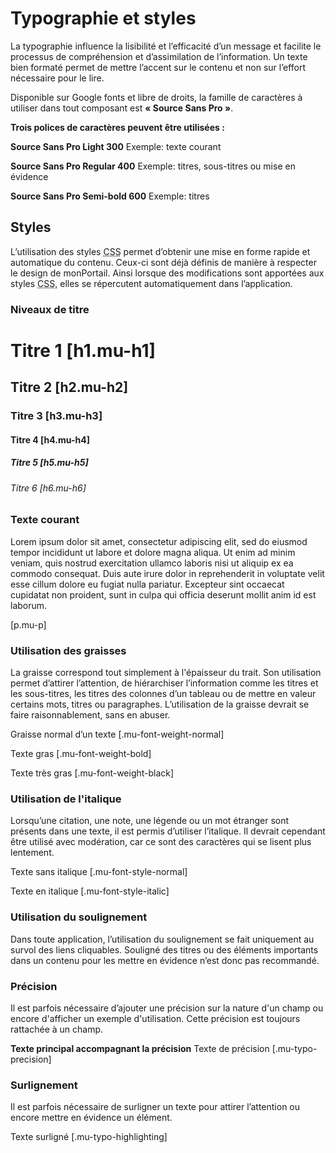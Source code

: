 # Typographie et styles

La typographie influence la lisibilité et l’efficacité d’un message et facilite le processus de compréhension et d’assimilation de l’information. Un texte bien formaté permet de mettre l’accent sur le contenu et non sur l’effort nécessaire pour le lire.

Disponible sur <m-link mode="link" target="_blank" url="https://fonts.google.com/specimen/Source+Sans+Pro">Google fonts</m-link> et libre de droits, la famille de caractères à utiliser dans tout composant est **«&nbsp;Source Sans Pro&nbsp;»**.

**Trois polices de caractères peuvent être utilisées&nbsp;:**
<m-panel class="mu-mt">
    <p>
        <strong class="mu-d-block m-u-font-size--l">Source Sans Pro Light 300</strong>
        <span class="mu-typo-precision">Exemple: texte courant</span>
    </p>
    <p>
        <strong class="mu-d-block mu-font-weight-bold m-u-font-size--l">Source Sans Pro Regular 400</strong>
        <span class="mu-typo-precision">Exemple: titres, sous-titres ou mise en évidence</span>
    </p>
    <p>
        <strong class="mu-d-block mu-font-weight-black m-u-font-size--l">Source Sans Pro Semi-bold 600</strong>
        <span class="mu-typo-precision">Exemple: titres</span>
    </p>
</m-panel>

## Styles

L’utilisation des styles <abbr title="Cascading Style Sheets">CSS</abbr> permet d’obtenir une mise en forme rapide et automatique du contenu. Ceux-ci sont déjà définis de manière à respecter le design de monPortail. Ainsi lorsque des modifications sont apportées aux styles <abbr title="Cascading Style Sheets">CSS</abbr>, elles se répercutent automatiquement dans l’application.

### Niveaux de titre

<m-panel class="mu-mt">
    <h1 class="mu-h1">Titre 1 <span class="mu-font-size-sm mu-font-weight-normal">[h1.mu-h1]</span></h1>
    <h2 class="mu-h2">Titre 2 <span class="mu-font-size-sm mu-font-weight-normal">[h2.mu-h2]</span></h2>
    <h3 class="mu-h3">Titre 3 <span class="mu-font-size-sm mu-font-weight-normal">[h3.mu-h3]</span></h3>
    <h4 class="mu-h4">Titre 4 <span class="mu-font-size-sm mu-font-weight-normal">[h4.mu-h4]</span></h4>
    <h5 class="mu-h5">Titre 5 <span class="mu-font-size-sm mu-font-weight-normal">[h5.mu-h5]</span></h5>
    <h6 class="mu-h6">Titre 6 <span class="mu-font-size-sm mu-font-weight-normal">[h6.mu-h6]</span></h6>
</m-panel>

### Texte courant

<m-panel class="mu-mt">
    <p>Lorem ipsum dolor sit amet, consectetur adipiscing elit, sed do eiusmod tempor incididunt ut labore et dolore magna aliqua. Ut enim ad minim veniam, quis nostrud exercitation ullamco laboris nisi ut aliquip ex ea commodo consequat. Duis aute irure dolor in reprehenderit in voluptate velit esse cillum dolore eu fugiat nulla pariatur. Excepteur sint occaecat cupidatat non proident, sunt in culpa qui officia deserunt mollit anim id est laborum.</p>
    <span class="mu-font-size-sm mu-font-weight-normal">[p.mu-p]</span>
</m-panel>

### Utilisation des graisses

La graisse correspond tout simplement à l'épaisseur du trait. Son utilisation permet d’attirer l’attention, de hiérarchiser l’information comme les titres et les sous-titres, les titres des colonnes d’un tableau ou de mettre en valeur certains mots, titres ou paragraphes. L’utilisation de la graisse devrait se faire raisonnablement, sans en abuser.
<m-panel class="mu-mt">
    <p>
        <span class="mu-font-weight-normal">Graisse normal d’un texte</span>
        <span class="mu-font-size-sm mu-font-weight-normal">[.mu-font-weight-normal]</span>
    </p>
    <p>
        <span class="mu-font-weight-bold">Texte gras</span>
        <span class="mu-font-size-sm mu-font-weight-normal">[.mu-font-weight-bold]</span>
    </p>
    <p>
        <span class="mu-font-weight-black">Texte très gras</span>
        <span class="mu-font-size-sm mu-font-weight-normal">[.mu-font-weight-black]</span>
    </p>
</m-panel>

### Utilisation de l'italique

Lorsqu’une citation, une note, une légende ou un mot étranger sont présents dans une texte, il est permis d’utiliser l’italique. Il devrait cependant être utilisé avec modération, car ce sont des caractères qui se lisent plus lentement.</p>
<m-panel class="mu-mt">
    <p>
        <span class="mu-font-style-normal">Texte sans italique</span>
        <span class="mu-font-size-sm mu-font-weight-normal">[.mu-font-style-normal]</span>
    </p>
    <p>
        <span class="mu-font-style-italic">Texte en italique</span>
        <span class="mu-font-size-sm mu-font-weight-normal">[.mu-font-style-italic]</span>
    </p>
</m-panel>

### Utilisation du soulignement

Dans toute application, l’utilisation du soulignement se fait uniquement au survol des liens cliquables. Souligné des titres ou des éléments importants dans un contenu pour les mettre en évidence n’est donc pas recommandé.

### Précision

Il est parfois nécessaire d’ajouter une précision sur la nature d'un champ ou encore d'afficher un exemple d'utilisation. Cette précision est toujours rattachée à un champ.
<m-panel class="mu-mt">
    <p>
        <strong class="mu-d-block m-u-font-size--l">Texte principal accompagnant la précision</strong>
        <span class="mu-typo-precision">Texte de précision</span>
        <span class="mu-font-size-sm mu-font-weight-normal">[.mu-typo-precision]</span>
    </p>
</m-panel>

### Surlignement

Il est parfois nécessaire de surligner un texte pour attirer l’attention ou encore mettre en évidence un élément.
<m-panel class="mu-mt">
    <p>
        <span class="mu-typo-highlighting">Texte surligné</span>
        <span class="mu-font-size-sm mu-font-weight-normal">[.mu-typo-highlighting]</span>
    </p>
</m-panel>
